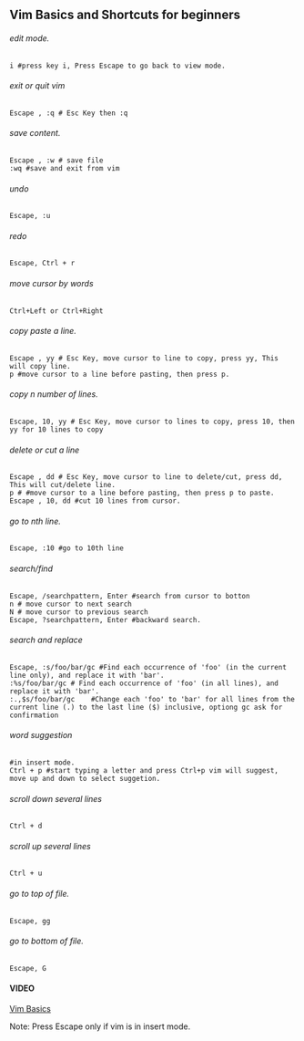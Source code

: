 ## Vim Basics and Shortcuts for beginners 

###### edit mode.

```shell
i #press key i, Press Escape to go back to view mode.
```

###### exit or quit vim

```shell
Escape , :q # Esc Key then :q
```

###### save content.

```shell
Escape , :w # save file
:wq #save and exit from vim
```

###### undo

```shell
Escape, :u
```

###### redo

```
Escape, Ctrl + r
```

###### move cursor by words

```shell
Ctrl+Left or Ctrl+Right
```

###### copy paste a line.

```shell
Escape , yy # Esc Key, move cursor to line to copy, press yy, This will copy line.
p #move cursor to a line before pasting, then press p.
```

###### copy n number of lines.

```shell
Escape, 10, yy # Esc Key, move cursor to lines to copy, press 10, then yy for 10 lines to copy
```

###### delete or cut a line

```shell
Escape , dd # Esc Key, move cursor to line to delete/cut, press dd, This will cut/delete line.
p # #move cursor to a line before pasting, then press p to paste.
Escape , 10, dd #cut 10 lines from cursor.
```

###### go to nth line.

```shell
Escape, :10 #go to 10th line
```

###### search/find

```shell
Escape, /searchpattern, Enter #search from cursor to botton
n # move cursor to next search
N # move cursor to previous search
Escape, ?searchpattern, Enter #backward search.
```

###### search and replace

```shell
Escape, :s/foo/bar/gc #Find each occurrence of 'foo' (in the current line only), and replace it with 'bar'.
:%s/foo/bar/gc # Find each occurrence of 'foo' (in all lines), and replace it with 'bar'.
:.,$s/foo/bar/gc 	#Change each 'foo' to 'bar' for all lines from the current line (.) to the last line ($) inclusive, optiong gc ask for confirmation
```

###### word suggestion

```shell
#in insert mode.
Ctrl + p #start typing a letter and press Ctrl+p vim will suggest, move up and down to select suggetion.
```

###### scroll down several lines

```shell
Ctrl + d
```

###### scroll up several lines

```shell
Ctrl + u
```

###### go to top of file.

```
Escape, gg
```

###### go to bottom of file.

```
Escape, G
```

#### VIDEO

[Vim Basics](https://www.youtube.com/watch?v=X93D0uSQnFo)

Note: Press Escape only if vim is in insert mode.